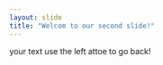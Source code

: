 ```yaml
---
layout: slide
title: "Welcom to our second slide!"
---
```

your text
use the left attoe to go back!
